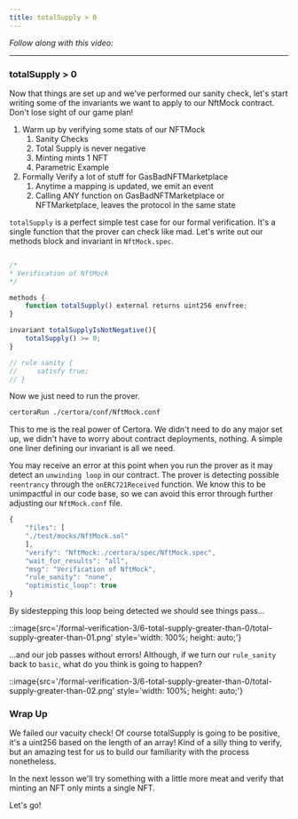```yaml
---
title: totalSupply > 0
---
```


_Follow along with this video:_

---

### totalSupply > 0

Now that things are set up and we've performed our sanity check, let's start writing some of the invariants we want to apply to our NftMock contract. Don't lose sight of our game plan!

1. Warm up by verifying some stats of our NFTMock
   1. Sanity Checks
   2. Total Supply is never negative
   3. Minting mints 1 NFT
   4. Parametric Example
2. Formally Verify a lot of stuff for GasBadNFTMarketplace
   1. Anytime a mapping is updated, we emit an event
   2. Calling ANY function on GasBadNFTMarketplace or NFTMarketplace, leaves the protocol in the same state

`totalSupply` is a perfect simple test case for our formal verification. It's a single function that the prover can check like mad. Let's write out our methods block and invariant in `NftMock.spec`.

```js

/*
* Verification of NftMock
*/

methods {
    function totalSupply() external returns uint256 envfree;
}

invariant totalSupplyIsNotNegative(){
    totalSupply() >= 0;
}

// rule sanity {
//     satisfy true;
// }
```

Now we just need to run the prover.

```bash
certoraRun ./certora/conf/NftMock.conf
```

This to me is the real power of Certora. We didn't need to do any major set up, we didn't have to worry about contract deployments, nothing. A simple one liner defining our invariant is all we need.

You may receive an error at this point when you run the prover as it may detect an `unwinding loop` in our contract. The prover is detecting possible `reentrancy` through the `onERC721Received` function. We know this to be unimpactful in our code base, so we can avoid this error through further adjusting our `NftMock.conf` file.

```js
{
    "files": [
    "./test/mocks/NftMock.sol"
    ],
    "verify": "NftMock:./certora/spec/NftMock.spec",
    "wait_for_results": "all",
    "msg": "Verification of NftMock",
    "rule_sanity": "none",
    "optimistic_loop": true
}
```

By sidestepping this loop being detected we should see things pass...

::image{src='/formal-verification-3/6-total-supply-greater-than-0/total-supply-greater-than-01.png' style='width: 100%; height: auto;'}

...and our job passes without errors! Although, if we turn our `rule_sanity` back to `basic`, what do you think is going to happen?

::image{src='/formal-verification-3/6-total-supply-greater-than-0/total-supply-greater-than-02.png' style='width: 100%; height: auto;'}

### Wrap Up

We failed our vacuity check! Of course totalSupply is going to be positive, it's a uint256 based on the length of an array! Kind of a silly thing to verify, but an amazing test for us to build our familiarity with the process nonetheless.

In the next lesson we'll try something with a little more meat and verify that minting an NFT only mints a single NFT.

Let's go!

